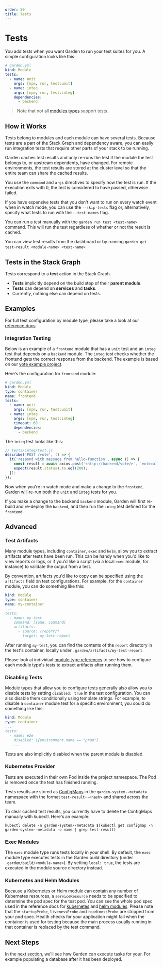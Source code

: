 ```yaml
---
order: 50
title: Tests
---
```


# Tests

You add tests when you want Garden to run your test suites for you. A simple configuration looks like this:

```yaml
# garden.yml
kind: Module
tests:
  - name: unit
    args: [npm, run, test:unit]
  - name: integ
    args: [npm, run, test:integ]
    dependencies:
      - backend
```

> Note that not all [modules types](../reference/module-types/README.md) support tests.

## How it Works

Tests belong to modules and each module can have several tests. Because tests are a part of the Stack Graph and dependency aware, you can easily run integration tests that require other parts of your stack to be running.

Garden caches test results and only re-runs the test if the module the test belongs to, or upstream dependents, have changed. For remote environments, the test results are stored at the cluster level so that the entire team can share the cached results.

You use the `command` and `args` directives to specify how the test is run. If the execution exits with 0, the test is considered to have passed, otherwise failed.

If you have expensive tests that you don't want to run on every watch event when in watch mode, you can use the `--skip-tests` flag or, alternatively, specify what tests to run with the `--test-names` flag.

You can run a test manually with the `garden run test <test-name>` command. This will run the test regardless of whether or not the result is cached.

You can view test results from the dashboard or by running `garden get test-result <module-name> <test-name>`.

## Tests in the Stack Graph

Tests correspond to a **test** action in the Stack Graph.

- **Tests** implicitly depend on the build step of their **parent module**.
- **Tests** can depend on **services** and **tasks**.
- Currently, nothing else can depend on tests.

## Examples

For full test configuration by module type, please take a look at our [reference docs](../reference/module-types/README.md).

### Integration Testing

Below is an example of a `frontend` module that has a `unit` test and an `integ` test that depends on a `backend` module. The `integ` test checks whether the frontend gets the correct response from the backend. The example is based on our [vote example project](https://github.com/garden-io/garden/tree/0.12.56/examples/vote).

Here's the configuration for `frontend` module:

```yaml
# garden.yml
kind: Module
type: container
name: frontend
tests:
  - name: unit
    args: [npm, run, test:unit]
  - name: integ
    args: [npm, run, test:integ]
    timeout: 60
    dependencies:
      - backend
```

The `integ` test looks like this:

```javascript
// tests/integ/test.js
describe('POST /vote', () => {
  it('respond with message from hello-function', async () => {
    const result = await axios.post('<http://backend/vote/>', `vote=a`);
    expect(result.status).to.eql(200);
  });
});
```

Now when you're in watch mode and make a change to the `frontend`, Garden will re-run both the `unit` and `integ` tests for you.

If you make a change to the backend `backend` module, Garden will first re-build and re-deploy the `backend`, and then run the `integ` test defined for the `frontend`.

## Advanced

### Test Artifacts

Many module types, including `container`, `exec` and `helm`, allow you to extract artifacts after tests have been run. This can be handy when you'd like to view reports or logs, or if you'd like a script (via a local `exec` module, for instance) to validate the output from a test.

By convention, artifacts you'd like to copy can be specified using the `artifacts` field on test configurations. For example, for the `container` module, you can do something like this:

```yaml
kind: Module
type: container
name: my-container
...
tests:
  - name: my-test
    command: [some, command]
    artifacts:
      - source: /report/*
        target: my-test-report
```

After running `my-test`, you can find the contents of the `report` directory in the test's container, locally under `.garden/artifacts/my-test-report`.

Please look at individual [module type references](../reference/module-types/README.md) to see how to configure each module type's tests to extract artifacts after running them.

### Disabling Tests

Module types that allow you to configure tests generally also allow you to disable tests by setting `disabled: true` in the test configuration. You can also disable them conditionally using template strings. For example, to disable a `container` module test for a specific environment, you could do something like this:

```yaml
kind: Module
type: container
...
tests:
  - name: e2e
    disabled: ${environment.name == "prod"}
    ...
```

Tests are also implicitly disabled when the parent module is disabled.

### Kubernetes Provider

Tests are executed in their own Pod inside the project namespace. The Pod is removed once the test has finished running.

Tests results are stored as [ConfigMaps](https://kubernetes.io/docs/tasks/configure-pod-container/configure-pod-configmap/) in the `garden-system--metadata` namespace with the format `test-result--<hash>` and shared across the team.

To clear cached test results, you currently have to delete the ConfigMaps manually with kubectl. Here's an example:

```console
kubectl delete -n garden-system--metadata $(kubectl get configmap -n garden-system--metadata -o name | grep test-result)
```

### Exec Modules

The `exec` module type runs tests locally in your shell. By default, the `exec` module type executes tests in the Garden build directory (under `.garden/build/<module-name>`). By setting `local: true`, the tests are executed in the module
source directory instead.

### Kubernetes and Helm Modules

Because a Kubernetes or Helm module can contain any number of Kubernetes resources, a `serviceResource` needs to be specified to determine the pod spec for the test pod. You can see the whole pod spec used in the reference docs for [kubernetes](https://docs.garden.io/reference/module-types/kubernetes#tests-.resource) and [helm modules](https://docs.garden.io/reference/module-types/helm#tests-.resource). Please note that the `startupProbe`, `livenessProbe` and `readinessProbe` are stripped from your pod spec. Health checks for your application might fail when the container is used for testing because the main process usually running in that container is replaced by the test command.

## Next Steps

In the [next section](./tasks.md), we'll see how Garden can execute tasks for your. For example populating a database after it has been deployed.
